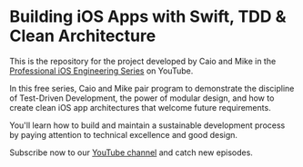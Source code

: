 # Building iOS Apps with Swift, TDD & Clean Architecture



This is the repository for the project developed by Caio and Mike in the [Professional iOS Engineering Series](https://www.essentialdeveloper.com/professional-ios-engineering-series) on YouTube.

In this free series, Caio and Mike pair program to demonstrate the discipline of Test-Driven Development, the power of modular design, and how to create clean iOS app architectures that welcome future requirements.

You'll learn how to build and maintain a sustainable development process by paying attention to technical excellence and good design.

Subscribe now to our [YouTube channel](https://www.youtube.com/channel/UCjFr010oOpmlzZNw79f-1fA?sub_confirmation=1) and catch new episodes.
